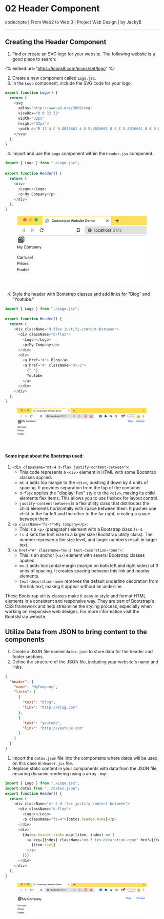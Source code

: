 # 02 Header Component

codecripto | From Web2 to Web 3 | Project Web Design | by JackyB

***

## Creating the Header Component&#x20;

1. Find or create an SVG logo for your website. The following website is a good place to search:

{% embed url="https://icons8.com/icons/set/logo" %}

2. Create a new component called `Logo.jsx`.
3. In the `Logo` component, include the SVG code for your logo.

```javascript
export function Logo() {
  return (
    <svg
      xmlns="http://www.w3.org/2000/svg"
      viewBox="0 0 32 32"
      width="32px"
      height="32px">
      <path d="M 12 4 C 9.8026661 4 8 5.8026661 8 8 C 5.8026661 8 4 9.8026661 4 12 L 4 24 C 4 26.197334 5.8026661 28 8 28 L 20 28 C 22.197334 28 24 26.197334 24 24 C 26.197334 24 28 22.197334 28 20 L 28 8 C 28 5.8026661 26.197334 4 24 4 L 12 4 z M 12 6 L 24 6 C 25.116666 6 26 6.8833339 26 8 L 26 20 C 26 21.116666 25.116666 22 24 22 L 11 22 C 10.43497 22 10 21.56503 10 21 L 10 14 L 12 14 L 12 18 C 12 19.093063 12.906937 20 14 20 L 18 20 L 20 20 L 22 20 C 23.093063 20 24 19.093063 24 18 L 24 11 C 24 9.3550302 22.64497 8 21 8 L 10 8 C 10 6.8833339 10.883334 6 12 6 z M 8 10 L 21 10 C 21.56503 10 22 10.43497 22 11 L 22 18 L 20 18 L 20 14 C 20 12.906937 19.093063 12 18 12 L 14 12 L 12 12 L 10 12 C 8.9069372 12 8 12.906937 8 14 L 8 21 C 8 22.64497 9.3550302 24 11 24 L 22 24 C 22 25.116666 21.116666 26 20 26 L 8 26 C 6.8833339 26 6 25.116666 6 24 L 6 12 C 6 10.883334 6.8833339 10 8 10 z M 14 14 L 18 14 L 18 18 L 14 18 L 14 14 z" />
    </svg>
  );
}
```

4. Import and use the `Logo` component within the `Header.jsx` component.

```javascript
import { Logo } from "./Logo.jsx";

export function Header() {
  return (
    <div>
      <Logo></Logo>
      <p>My Company</p>
    </div>
  );
}
```

<figure><img src="../.gitbook/assets/image (3).png" alt=""><figcaption></figcaption></figure>

4. Style the header with Bootstrap classes and add links for "Blog" and "Youtube."

```javascript
import { Logo } from "./Logo.jsx";

export function Header() {
  return (
    <div className="d-flex justify-content-between">
      <div className="d-flex">
        <Logo></Logo>
        <p>My Company</p>
      </div>
      <div>
        <a href="#"> Blog</a>
        <a href="#" className="mx-3">
          {" "}
          Youtube
        </a>
      </div>
    </div>
  );
}
```

<figure><img src="../.gitbook/assets/image (4).png" alt=""><figcaption></figcaption></figure>

#### Some input about the Bootstrap used:

1. `<div className="mt-4 d-flex justify-content-between">`:
   * This code represents a `<div>` element in HTML with some Bootstrap classes applied.
   * `mt-4` adds top margin to the `<div>`, pushing it down by 4 units of spacing. It provides separation from the top of the container.
   * `d-flex` applies the "display: flex" style to the `<div>`, making its child elements flex items. This allows you to use flexbox for layout control.
   * `justify-content-between` is a flex utility class that distributes the child elements horizontally with space between them. It pushes one child to the far left and the other to the far right, creating a space between them.
2. `<p className="fs-4">My Company</p>`:
   * This is a `<p>` (paragraph) element with a Bootstrap class `fs-4`.
   * `fs-4` sets the font size to a larger size (Bootstrap utility class). The number represents the size level, and larger numbers result in larger text.
3. `<a href="#" className="mx-3 text-decoration-none">`:
   * This is an anchor (`<a>`) element with several Bootstrap classes applied.
   * `mx-3` adds horizontal margin (margin on both left and right sides) of 3 units of spacing. It creates spacing between this link and nearby elements.
   * `text-decoration-none` removes the default underline decoration from the link text, making it appear without an underline.

These Bootstrap utility classes make it easy to style and format HTML elements in a consistent and responsive way. They are part of Bootstrap's CSS framework and help streamline the styling process, especially when working on responsive web designs. For more information visit the Bootststrap website.&#x20;

## Utilize Data from JSON to bring content to the components

1. Create a JSON file named `datos.json` to store data for the header and footer sections.
2. Define the structure of the JSON file, including your website's name and links.

```json
{
  "header": {
    "name": "MyCompany",
    "links": [
      {
        "text": "blog",
        "link": "http://blog.com"
      },
      {
        "text": "youtube",
        "link": "http://youtube.com"
      }
    ]
  }
}
```

1. Import the `datos.json` file into the components where datos will be used, on this case in  `Header.jsx` file.
2. Replace static content in your components with data from the JSON file, ensuring dynamic rendering using a array `.map.`

```javascript
import { Logo } from "./Logo.jsx";
import datos from "../datos.json";
export function Header() {
  return (
    <div className="mt-4 d-flex justify-content-between">
      <div className="d-flex">
        <Logo></Logo>
        <p className="fs-4">{datos.header.name}</p>
      </div>
      <div>
        {datos.header.links.map((item, index) => (
          <a key={index} className="mx-3 tex-decoration-none" href={item.url}>
            {item.text}
          </a>
        ))}
      </div>
    </div>
  );
}
```

<figure><img src="../.gitbook/assets/image (5).png" alt=""><figcaption></figcaption></figure>

